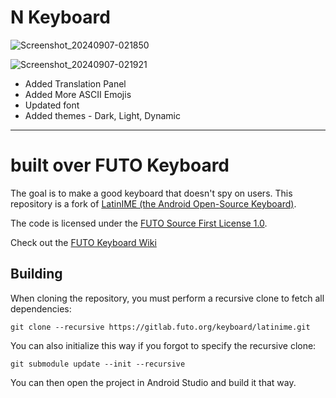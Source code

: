 # N Keyboard

![Screenshot_20240907-021850](https://github.com/user-attachments/assets/6c76aace-ea82-4c84-a981-69f109a8372d)

![Screenshot_20240907-021921](https://github.com/user-attachments/assets/8e07a845-793c-4a21-a564-23b7f82e5c79)

- Added Translation Panel
- Added More ASCII Emojis
- Updated font
- Added themes - Dark, Light, Dynamic

---
# built over FUTO Keyboard

The goal is to make a good keyboard that doesn't spy on users. This repository is a fork of [LatinIME (the Android Open-Source Keyboard)](https://android.googlesource.com/platform/packages/inputmethods/LatinIME).

The code is licensed under the [FUTO Source First License 1.0](LICENSE.md).

Check out the [FUTO Keyboard Wiki](https://gitlab.futo.org/alex/keyboard-wiki/-/wikis/FUTO-Keyboard)


## Building

When cloning the repository, you must perform a recursive clone to fetch all dependencies:
```
git clone --recursive https://gitlab.futo.org/keyboard/latinime.git
```

You can also initialize this way if you forgot to specify the recursive clone:
```
git submodule update --init --recursive
```

You can then open the project in Android Studio and build it that way.
